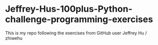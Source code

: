 # Jeffrey-Hus-100plus-Python-challenge-programming-exercises
This is my repo following the exercises from GitHub user Jeffrey Hu / zhiwehu
